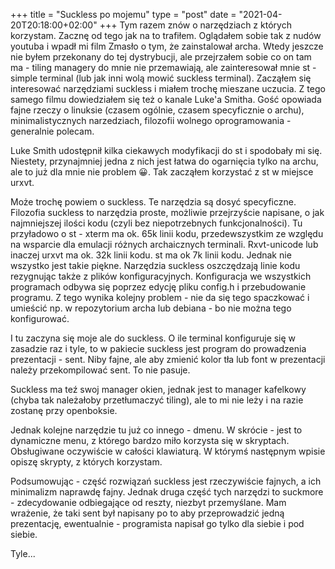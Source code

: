+++
title = "Suckless po mojemu"
type = "post"
date = "2021-04-20T20:18:00+02:00"
+++
Tym razem znów o narzędziach z których korzystam. Zacznę od tego jak na to trafiłem. Oglądałem sobie tak z nudów youtuba i wpadł mi film Zmasło o tym, że zainstalował archa. Wtedy jeszcze nie byłem przekonany do tej dystrybucji, ale przejrzałem sobie co on tam ma - tiling managery do mnie nie przemawiają, ale zainteresował mnie st - simple terminal (lub jak inni wolą mowić suckless terminal). Zacząłem się interesować narzędziami suckless i miałem trochę mieszane uczucia. Z tego samego filmu dowiedziałem się też o kanale Luke'a Smitha. Gość opowiada fajne rzeczy o linuksie (czasem ogólnie, czasem specyficznie o archu), minimalistycznych narzedziach, filozofii wolnego oprogramowania - generalnie polecam. 

Luke Smith udostępnił kilka ciekawych modyfikacji do st i spodobały mi się. Niestety, przynajmniej jedna z nich jest łatwa do ogarnięcia tylko na archu, ale to już dla mnie nie problem 😀. Tak zacząłem korzystać z st w miejsce urxvt.

Może trochę powiem o suckless. Te narzędzia są dosyć specyficzne. Filozofia suckless to narzędzia proste, możliwie przejrzyście napisane, o jak najmniejszej ilości kodu (czyli bez niepotrzebnych funkcjonalności). Tu przyładowo o st - xterm ma ok. 65k linii kodu, przedewszystkim ze względu na wsparcie dla emulacji różnych archaicznych terminali. Rxvt-unicode lub inaczej urxvt ma ok. 32k linii kodu. st ma ok 7k linii kodu. Jednak nie wszystko jest takie piękne. Narzędzia suckless oszczędzają linie kodu rezygnując także z plików konfiguracyjnych. Konfiguracja we wszystkich programach odbywa się poprzez edycję pliku config.h i przebudowanie programu. Z tego wynika kolejny problem - nie da się tego spaczkować i umieścić np. w repozytorium archa lub debiana - bo nie można tego konfigurować.

I tu zaczyna się moje ale do suckless. O ile terminal konfiguruje się w zasadzie raz i tyle, to w pakiecie suckless jest program do prowadzenia prezentacji - sent. Niby fajne, ale aby zmienić kolor tła lub font w prezentacji należy przekompilować sent. To nie pasuje.

Suckless ma teź swoj manager okien, jednak jest to manager kafelkowy (chyba tak należałoby przetłumaczyć tiling), ale to mi nie leży i na razie zostanę przy openboksie.

Jednak kolejne narzędzie tu już co innego - dmenu. W skrócie - jest to dynamiczne menu, z którego bardzo miło korzysta się w skryptach. Obsługiwane oczywiście w całości klawiaturą. W którymś następnym wpisie opiszę skrypty, z których korzystam.

Podsumowując - część rozwiązań suckless jest rzeczywiście fajnych, a ich minimalizm naprawdę fajny. Jednak druga część tych narzędzi to suckmore - zdecydowanie odbiegające od reszty, niezbyt przemyślane. Mam wrażenie, że taki sent był napisany po to aby przeprowadzić jedną prezentację, ewentualnie - programista napisał go tylko dla siebie i pod siebie.

Tyle... 
